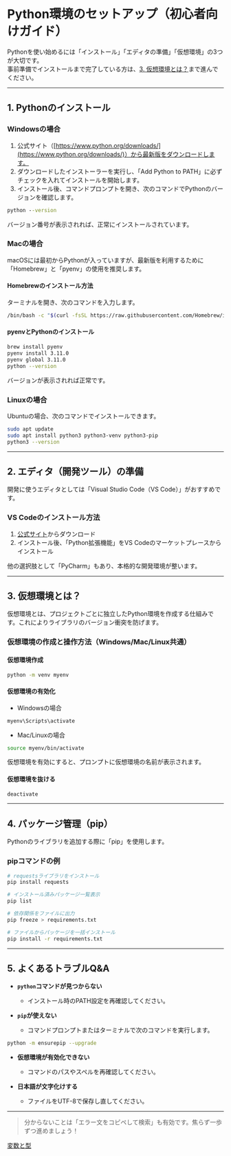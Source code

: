 # Python環境のセットアップ（初心者向けガイド）

Pythonを使い始めるには「インストール」「エディタの準備」「仮想環境」の3つが大切です。  
事前準備でインストールまで完了している方は、[3. 仮想環境とは？](#3)まで進んでください。

---

## 1. Pythonのインストール

### Windowsの場合

1. 公式サイト（[https://www.python.org/downloads/](https://www.python.org/downloads/)）から最新版をダウンロードします。
2. ダウンロードしたインストーラーを実行し、「Add Python to PATH」に必ずチェックを入れてインストールを開始します。
3. インストール後、コマンドプロンプトを開き、次のコマンドでPythonのバージョンを確認します。

```cmd
python --version
```

バージョン番号が表示されれば、正常にインストールされています。

### Macの場合

macOSには最初からPythonが入っていますが、最新版を利用するために「Homebrew」と「pyenv」の使用を推奨します。

#### Homebrewのインストール方法

ターミナルを開き、次のコマンドを入力します。

```bash
/bin/bash -c "$(curl -fsSL https://raw.githubusercontent.com/Homebrew/install/HEAD/install.sh)"
```

#### pyenvとPythonのインストール

```bash
brew install pyenv
pyenv install 3.11.0
pyenv global 3.11.0
python --version
```

バージョンが表示されれば正常です。

### Linuxの場合

Ubuntuの場合、次のコマンドでインストールできます。

```bash
sudo apt update
sudo apt install python3 python3-venv python3-pip
python3 --version
```

---

## 2. エディタ（開発ツール）の準備

開発に使うエディタとしては「Visual Studio Code（VS Code）」がおすすめです。

### VS Codeのインストール方法

1. [公式サイト](https://code.visualstudio.com/)からダウンロード
2. インストール後、「Python拡張機能」をVS Codeのマーケットプレースからインストール

他の選択肢として「PyCharm」もあり、本格的な開発環境が整います。

---

## 3. 仮想環境とは？

仮想環境とは、プロジェクトごとに独立したPython環境を作成する仕組みです。これによりライブラリのバージョン衝突を防げます。

### 仮想環境の作成と操作方法（Windows/Mac/Linux共通）

#### 仮想環境作成

```bash
python -m venv myenv
```

#### 仮想環境の有効化

* Windowsの場合

```cmd
myenv\Scripts\activate
```

* Mac/Linuxの場合

```bash
source myenv/bin/activate
```

仮想環境を有効にすると、プロンプトに仮想環境の名前が表示されます。

#### 仮想環境を抜ける

```bash
deactivate
```

---

## 4. パッケージ管理（pip）

Pythonのライブラリを追加する際に「pip」を使用します。

### pipコマンドの例

```bash
# requestsライブラリをインストール
pip install requests

# インストール済みパッケージ一覧表示
pip list

# 依存関係をファイルに出力
pip freeze > requirements.txt

# ファイルからパッケージを一括インストール
pip install -r requirements.txt
```

---

## 5. よくあるトラブルQ\&A

* **`python`コマンドが見つからない**

  * インストール時のPATH設定を再確認してください。
* **`pip`が使えない**

  * コマンドプロンプトまたはターミナルで次のコマンドを実行します。

```bash
python -m ensurepip --upgrade
```

* **仮想環境が有効化できない**

  * コマンドのパスやスペルを再確認してください。
* **日本語が文字化けする**

  * ファイルをUTF-8で保存し直してください。

---

> 分からないことは「エラー文をコピペして検索」も有効です。焦らず一歩ずつ進めましょう！

[変数と型](python/python_basic_variables.md)

